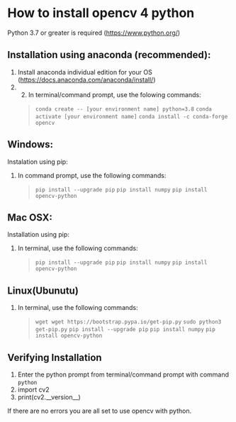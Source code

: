 # How to install opencv 4 python
Python 3.7 or greater is required (https://www.python.org/)
## Installation using anaconda (recommended):
1. Install anaconda individual edition for your OS (https://docs.anaconda.com/anaconda/install/)
2. 2. In terminal/command prompt, use the folowing commands:
    > `conda create -- [your environment name] python=3.8`
    > `conda activate [your environment name]`
    > `conda install -c conda-forge opencv`

## Windows:
Instalation using pip:
1. In command prompt, use the following commands:
    > `pip install --upgrade pip`
    > `pip install numpy`
    > `pip install opencv-python`

## Mac OSX: 
Installation using pip:
1. In terminal, use the following commands: 
    > `pip install --upgrade pip`
    > `pip install numpy`
    > `pip install opencv-python`

## Linux(Ubunutu)
1. In terminal, use the following commands:
    > `wget wget https://bootstrap.pypa.io/get-pip.py`
    > `sudo python3 get-pip.py`
    > `pip install --upgrade pip`
    > `pip install numpy`
    > `pip install opencv-python`

## Verifying Installation
1. Enter the python prompt from terminal/command prompt with command `python`
2. import cv2
3. print(cv2.\_\_version\_\_)

If there are no errors you are all set to use opencv with python.




